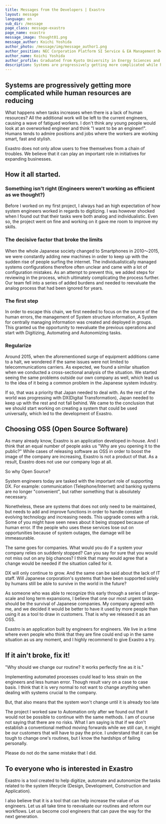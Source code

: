```yaml
---
title: Messages from the Developers | Exastro
layout: message
language: en
sub_dir: /message
page_class: message-exastro
page_name: exastro
message_image: thought01.png
message_author: Koichi Yoshida
author_photo: /message/img/message_author1.png
author_position: NEC Corporation Platform SI Service & EA Management Department Senior Manager
author_name: Koichi Yoshida
author_profile: Graduated from Kyoto University in Energy Sciences and joined NEC in 2006.<br>Shortly after started engaging in designing operation and development processes and system architectures for large scale communication carriers.<br>While spending his days as a system engineer, he recognized the issue of "analog, manual and inefficient" operations when creating digital systems. Around 2015, he started working on "digitization, automation and optimizing" the "system development, construction and operation". Released IT Automation as the first software of the Exastro Suite in 2019 as an OSS (Open Source Software).
description: Systems are progressively getting more complicated while human resources are reducing
---
```

<h2>Systems are progressively getting more complicated while human resources are reducing</h2>

<p>What happens when tasks increases when there is a lack of human resources? All the additional work will be left to the current engineers, causing a wave of fatigued workers. I don't think any young people would look at an overworked engineer and think "I want to be an engineer!". Humans tends to admire positions and jobs where the workers are working smart, fast and stylish.</p>

<p>Exastro does not only allow users to free themselves from a chain of troubles. We believe that it can play an important role in initiatives for expanding businesses.</p>

<h2>How it all started.</h2>
<h3>Something isn't right (Engineers weren't working as efficient as we thought?)</h3>
<p>Before I worked on my first project, I always had an high expectation of how system engineers worked in regards to digitizing. I was however shocked when I found out that their tasks were both analog and individualistic. Even so, the project went on fine and working on it gave me room to improve my skills.</p>

<h3>The decisive factor that broke the limits</h3>
<p>When the whole Japanese society changed to Smartphones in 2010～2015, we were constantly adding new machines in order to keep up with the sudden rise of people surfing the internet. The individualistically managed systems configurations therefore often unclear and came with a lot of configuration mistakes. As an attempt to prevent this, we added steps for reviewing in the process, which ultimately complicating the process further. Our team fell into a series of added burdens and needed to reevaluate the analog process that had been ignored for years.</p>

<h3>The first step</h3>
<p>In order to escape this chain, we first needed to focus on the source of the human errors, the management of System structure information, A System for centrally managing information was created and deployed in groups. This granted us the opportunity to reevaluate the previous operations and start with Digitizing, Automating and Autonomizing tasks.</p>

<h3>Regularize</h3>
<p>Around 2015, when the aforementioned surge of equipment additions came to a halt, we wondered if the same issues were not limited to telecommunications carriers. As expected, we found a similar situation when we conducted a cross-sectional analysis of the situation. We started seeing the same problems outside our own company as well, which lead us to the idea of it being a common problem in the Japanese system industry.</p>
<p>If so, that was a priority that Japan needed to deal with. As the rest of the world was progressing with DX(Digital Transformation), Japan needed to keep up with the rest and not fall behind. We came to the conclusion that we should start working on creating a system that could be used universally, which led to the development of Exastro.</p>

<h2>Choosing OSS (Open Source Software)</h2>
<p>As many already know, Exastro is an application developed in-house. And I think that an equal number of people asks us "Why are you opening it to the public?" While cases of releasing software as OSS in order to boost the image of the company are increasing, Exastro is not a product of that. As a result, Exastro does not use our company logo at all.</p>
<p>So why Open Source?</p>
<p>System engineers today are tasked with the important role of supporting DX. For example: communication (Telephone/Internet) and banking systems are no longer "convenient", but rather something that is absolutely necessary.</p>
<p>Nonetheless, these are systems that does not only need to be maintained, but needs to add and improve functions in order to handle constant evolving technology and increasing needs. This upgrade comes with a risk. Some of you might have seen news about it being stopped because of human error. If the people who uses these services lose out on opportunities because of system outages, the damage will be immeasurable.</p>
<p>The same goes for companies. What would you do if a system your company relies on suddenly stopped? Can you say for sure that you would not miss out on any big chances? I think that many would agree that a change would be needed if the situation called for it.</p>
<p>DX will only continue to grow. And the same can be said about the lack of IT staff. Will Japanese corporation's systems that have been supported solely by humans still be able to survive in the world in the future?</p>
<p>As someone who was able to recognize this early through a series of large-scale and long term expansions, I believe that one our most urgent tasks should be the survival of Japanese companies. My company agreed with me, and we decided it would be better to have it used by more people than using it as a tool to draw in customers. That is why we released it as an OSS.</p>
<p>Exastro is an application built by engineers for engineers. We live in a time where even people who think that they are fine could end up in the same situation as us any moment, and I highly recommend to give Exastro a try.</p>

<h2>If it ain't broke, fix it!</h2>
<p>"Why should we change our routine? It works perfectly fine as it is."</p>
<p>Implementing automated processes could lead to less strain on the engineers and less human error. Though result vary on a case to case basis. I think that it is very normal to not want to change anything when dealing with systems crucial to the company.</p>
<p>But, that also means that the system won't change until it is already too late</p>
<p>The project I worked saw to Automation only after we found out that it would not be possible to continue with the same methods. I am of course not saying that there are no risks. What I am saying is that if we don't establish a conventional method moving forwards while we still can, it might be our customers that will have to pay the price. I understand that it can be tough to change one's routines, but I know the hardships of failing personally.</p>
<p>Please do not do the same mistake that I did.</p>

<h2>To everyone who is interested in Exastro</h2>
<p>Exastro is a tool created to help digitize, automate and autonomize the tasks related to the system lifecycle (Design, Development, Construction and Application).</p>
<p>I also believe that it is a tool that can help increase the value of us engineers. Let us all take time to reevaluate our routines and reform our workflows. Let us become cool engineers that can pave the way for the next generation.</p>